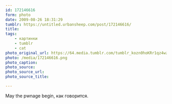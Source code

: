 ```yaml
---
id: 172146616
form: photo
date: 2009-08-26 18:31:29
tumblr: https://untitled.urbansheep.com/post/172146616/
title:
tags:
    - картинки
    - tumblr
    - cat
photo_original_url: https://64.media.tumblr.com/tumblr_kozn0hoKRr1qz4wzio1_1280.png
photo: /media/172146616.png
photo_caption: 
photo_source:
photo_source_url:
photo_source_title:

---
```


<p>May the pwnage begin, как говорится.</p>
